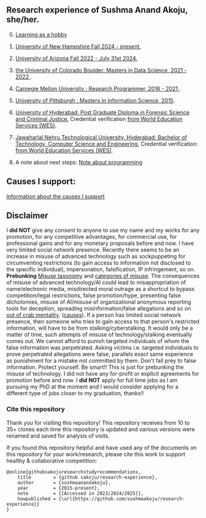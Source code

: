 ## Research experience of Sushma Anand Akoju, she/her.

<!-- 1. <a href="https://github.com/sushmaakoju/research-experience/tree/main/university-of-new-hampshire"> Prof. Laura Dietz, University of New Hampshire: Ongoing, PhD, since Fall 2024</a>. -->

00. <a href="https://github.com/sushmaakoju/research-experience/tree/main/learning-as-a-hobby">Learning as a hobby</a>

0. <a href="https://github.com/sushmaakoju/research-experience/tree/main/university-of-new-hampshire">University of New Hampshire Fall 2024 - present.</a>

1. <a href="https://github.com/sushmaakoju/research-experience/tree/main/university-of-arizona">University of Arizona Fall 2022 - July 31st 2024.</a>

2. <a href="https://github.com/sushmaakoju/research-experience/tree/main/university-of-colorado-boulder"> the University of Colorado Boulder: Masters in Data Science, 2021 - 2022 </a>.

3. <a href="https://github.com/sushmaakoju/research-experience/tree/main/carnegie-mellon-university">Carnegie Mellon University : Research Programmer, 2016 - 2021 </a>. 

4. <a href="https://github.com/sushmaakoju/research-experience/tree/main/university-of-pittsburgh">University of Pittsburgh : Masters in Information Science, 2015</a>.

5. <a href="https://github.com/sushmaakoju/research-experience/tree/main/university-of-hyderabad">University of Hyderabad: Post Graduate Diploma in Forensic Science and Criminal Justice.</a> 
Credential verification <a href="https://badges.wes.org/Evidence?i=48995b02-2e99-4670-906a-6f4063642959&type=us">from World Education Services (WES)</a>.

6. <a href="https://github.com/sushmaakoju/research-experience/tree/main/JNTU"> Jawaharlal Nehru Technological University, Hyderabad: Bachelor of Technology, Computer Science and Engineering.</a> 
Credential verification: <a href="https://badges.wes.org/Evidence?i=48995b02-2e99-4670-906a-6f4063642959&type=us">from World Education Services (WES)</a>.

7. A note about next steps: <a href="https://github.com/sushmaakoju/research-experience/blob/main/note-about-programming.md"> Note about programming </a>

## Causes I support:

<a href="https://github.com/sushmaakoju/research-experience/causes.md"> Information about the causes I support</a>

## Disclaimer

I **did NOT** give any consent to anyone to use my name and my works for any promotion, for any competitive advantages, for commercial use, for professional gains and for any monetary proposals before and now. I have very limited social network presence. Recently there seems to be an increase in misuse of advanced technology such as sockpuppeting for circumventing restrictions (to gain access to information not disclosed to the specific individual), impersonation, falsification, IP infringement, so on. <b>Prebunking</b> <a href="https://arxiv.org/pdf/2406.13843?">Misuse taxonomy</a> and <a href="https://deepmind.google/discover/blog/mapping-the-misuse-of-generative-ai/">categories of misuse</a>. The consequences of misuse of advanced technology/AI could lead to misappropriation of name/electronic media, misdirected moral outrage as a shortcut to bypass competition/legal restrictions, false promotion/hype, presenting false dichotomies, misuse of AI/misuse of organizational anonymous reporting tools for deception, spreading misinformation/false allegations and so on <a href="https://en.wikipedia.org/wiki/Crab_mentality">out of crab mentality</a>. (<a href="https://github.com/sushmaakoju/research-experience/blob/main/causes.md">causes</a>). If a person has limited social network presence, then someone who tries to gain access to that person's restricted information, will have to be from stalking/cyberstalking. It would only be a matter of time, such attempts of misuse of technology/stalking eventually comes out. We cannot afford to punish targeted individuals of whom the false information was perpetrated. Asking victims i.e. targeted individuals to prove perpetrated allegations were false, parallels exact same experience as punishment for a mistake not committed by them. Don't fall prey to false information. Protect yourself. Be smart!! This is just for prebunking the misuse of technology. I did not have any for-profit or explicit agreements for promotion before and now. I **did NOT** apply for full time jobs as I am pursuing my PhD at the moment and I would consider applying for a different type of jobs closer to my graduation, thanks!!

### Cite this repository

Thank you for visiting this repository!
This repository receives from 10 to 35+ clones each time this repository is updated and various versions were renamed and saved for analysis of visits.

If you found this repository helpful and have used any of the documents on this repository for your work/research, please cite this work to support healthy & collaborative competition:

```
@online{githubsakojuresearchstudyrecommendations,
	title        = {github sakoju/research-experience},
	author       = {sushmaanandakoju},
	year         = {2015-present},
	note         = {[Accessed in 2023/2024/2025]},
	howpublished = {\url{https://github.com/sushmaakoju/research-experience}}
}
```
